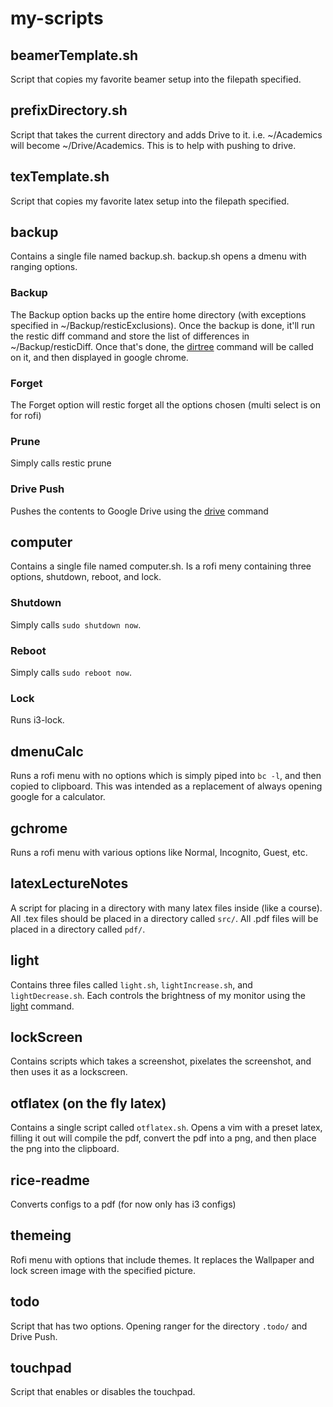 # my-scripts

## beamerTemplate.sh
Script that copies my favorite beamer setup into the filepath specified.
## prefixDirectory.sh
Script that takes the current directory and adds Drive to it.
i.e. ~/Academics will become ~/Drive/Academics.
This is to help with pushing to drive.
## texTemplate.sh
Script that copies my favorite latex setup into the filepath specified.

## backup
Contains a single file named backup.sh.
backup.sh opens a dmenu with ranging options.
### Backup
The Backup option backs up the entire home directory (with exceptions specified in ~/Backup/resticExclusions).
Once the backup is done, it'll run the restic diff command and store the list of differences in ~/Backup/resticDiff.
Once that's done, the [dirtree](https://github.com/emad-elsaid/dirtree) command will be called on it, and then displayed in google chrome.
### Forget
The Forget option will restic forget all the options chosen (multi select is on for rofi)
### Prune
Simply calls restic prune
### Drive Push
Pushes the contents to Google Drive using the [drive](https://github.com/odeke-em/drive) command

## computer
Contains a single file named computer.sh.
Is a rofi meny containing three options, shutdown, reboot, and lock.
### Shutdown
Simply calls `sudo shutdown now`.
### Reboot
Simply calls `sudo reboot now`.
### Lock
Runs i3-lock.

## dmenuCalc
Runs a rofi menu with no options which is simply piped into `bc -l`, and then copied to clipboard.
This was intended as a replacement of always opening google for a calculator.

## gchrome
Runs a rofi menu with various options like Normal, Incognito, Guest, etc.

## latexLectureNotes
A script for placing in a directory with many latex files inside (like a course).
All .tex files should be placed in a directory called `src/`.
All .pdf files will be placed in a directory called `pdf/`.

## light
Contains three files called `light.sh`, `lightIncrease.sh`, and `lightDecrease.sh`.
Each controls the brightness of my monitor using the [light](https://github.com/haikarainen/light) command.

## lockScreen
Contains scripts which takes a screenshot, pixelates the screenshot, and then uses it as a lockscreen.

## otflatex (on the fly latex)
Contains a single script called `otflatex.sh`.
Opens a vim with a preset latex, filling it out will compile the pdf, convert the pdf into a png, and then place the png into the clipboard.

## rice-readme
Converts configs to a pdf (for now only has i3 configs)

## themeing 
Rofi menu with options that include themes.
It replaces the Wallpaper and lock screen image with the specified picture.

## todo
Script that has two options.
Opening  ranger for the directory `.todo/` and Drive Push.

## touchpad
Script that enables or disables the touchpad.
